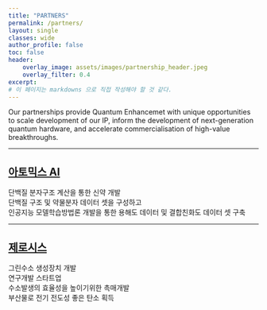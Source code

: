 ```yaml
---
title: "PARTNERS"
permalink: /partners/
layout: single
classes: wide
author_profile: false
toc: false
header:
    overlay_image: assets/images/partnership_header.jpeg
    overlay_filter: 0.4
excerpt: 
# 이 페이지는 markdowns 으로 직접 작성해야 할 것 같다.  
---
```


Our partnerships provide Quantum Enhancemet with unique opportunities to scale development of our IP, inform the development of next-generation quantum hardware, and accelerate commercialisation of high-value breakthroughs.  

---------------------------------------
 
## [**아토믹스 AI**](https://www.atomics.ai/)  
    
단백질 분자구조 계산을 통한 신약 개발  
단백질 구조 및 약물분자 데이터 셋을 구성하고  
인공지능 모델학습방법론 개발을 통한 용해도 데이터 및 결합친화도 데이터 셋 구축 

---------------------------------------


##  [**제로시스**](http://zerocis.com/)  

그린수소 생성장치 개발  
연구개발 스타트업  
수소발생의 효율성을 높이기위한 촉매개발  
부산물로 전기 전도성 좋은 탄소 획득  




